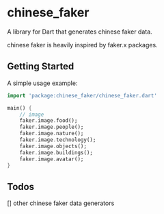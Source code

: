# chinese_faker

A library for Dart that generates chinese faker data.

chinese faker is heavily inspired by faker.x packages.

## Getting Started

A simple usage example:

```dart
import 'package:chinese_faker/chinese_faker.dart'

main() {
    // image
    faker.image.food();
    faker.image.people();
    faker.image.nature();
    faker.image.technology();
    faker.image.objects();
    faker.image.buildings();
    faker.image.avatar();
}
```

## Todos
[] other chinese faker data generators